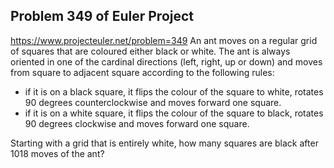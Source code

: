 ## Problem 349 of Euler Project 
https://www.projecteuler.net/problem=349
An ant moves on a regular grid of squares that are coloured either black or white. 
The ant is always oriented in one of the cardinal directions (left, right, up or down) and moves from square to adjacent square according to the following rules:
- if it is on a black square, it flips the colour of the square to white, rotates 90 degrees counterclockwise and moves forward one square.
- if it is on a white square, it flips the colour of the square to black, rotates 90 degrees clockwise and moves forward one square.

Starting with a grid that is entirely white, how many squares are black after 1018 moves of the ant?